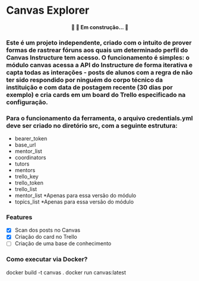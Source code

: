 # Canvas Explorer

<h4 align="center"> 
	🚧  🚀 Em construção...  🚧
</h4>

### Este é um projeto independente, criado com o intuito de prover formas de rastrear fóruns aos quais um determinado perfil do Canvas Instructure tem acesso. O funcionamento é simples: o módulo canvas acessa a API do Instructure de forma iterativa e capta todas as interações - posts de alunos com a regra de não ter sido respondido por ninguém do corpo técnico da instituição e com data de postagem recente (30 dias por exemplo) e cria cards em um board do Trello especificado na configuração.
### Para o funcionamento da ferramenta, o arquivo credentials.yml deve ser criado no diretório src, com a seguinte estrutura:

- bearer_token
- base_url
- mentor_list
- coordinators
- tutors
- mentors
- trello_key
- trello_token
- trello_list
- mentor_list *Apenas para essa versão do módulo
- topics_list *Apenas para essa versão do módulo

### Features

- [x] Scan dos posts no Canvas
- [x] Criação do card no Trello
- [ ] Criação de uma base de conhecimento

### Como executar via Docker?

docker build -t canvas . 
docker run canvas:latest
